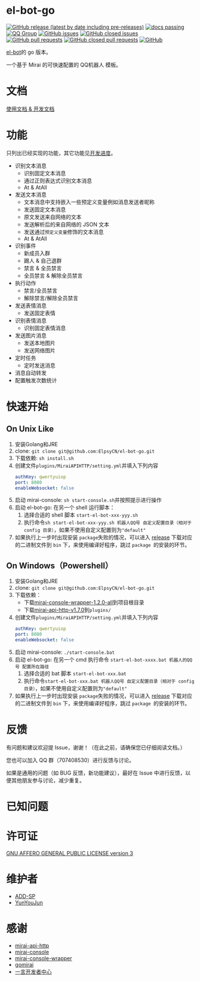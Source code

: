 # el-bot-go

[![GitHub release (latest by date including pre-releases)](https://img.shields.io/github/v/release/ElpsyCN/el-bot-go?color=blue&include_prereleases)](https://github.com/ElpsyCN/el-bot-go/releases)
[![docs passing](https://img.shields.io/badge/docs-passing-brightgreen)](https://github.com/ElpsyCN/el-bot-go/blob/master/docs/dir.md)
[![QQ Group](https://img.shields.io/badge/qq%20group-707408530-12B7F5)](https://shang.qq.com/wpa/qunwpa?idkey=5b0eef3e3256ce23981f3b0aa2457175c66ca9194efd266fd0e9a7dbe43ed653)
[![GitHub issues](https://img.shields.io/github/issues/ElpsyCN/el-bot-go)](https://github.com/ElpsyCN/el-bot-go/issues)
[![GitHub closed issues](https://img.shields.io/github/issues-closed/ElpsyCN/el-bot-go?color=success)](https://github.com/ElpsyCN/el-bot-go/issues)
[![GitHub pull requests](https://img.shields.io/github/issues-pr/ElpsyCN/el-bot-go)](https://github.com/ElpsyCN/el-bot-go/pulls)
[![GitHub closed pull requests](https://img.shields.io/github/issues-pr-closed/ElpsyCN/el-bot-go?color=success)](https://github.com/ElpsyCN/el-bot-go/pulls?q=is%3Apr+is%3Aclosed)
[![GitHub](https://img.shields.io/github/license/ElpsyCN/el-bot-go?color=%233eb370)](https://github.com/ElpsyCN/el-bot-go/blob/master/LICENSE)

[el-bot](https://github.com/ElpsyCN/el-bot)的 go 版本。

一个基于 Mirai 的可快速配置的 QQ机器人 模板。

# 文档

[使用文档 & 开发文档](docs/dir.md)

# 功能

只列出已经实现的功能，其它功能见[开发进度](https://github.com/ElpsyCN/el-bot-go/projects/1)。

+ 识别文本消息
  + 识别固定文本消息
  + 通过正则表达式识别文本消息
  + At & AtAll
+ 发送文本消息
  + 文本消息中支持嵌入一些预定义变量例如消息发送者昵称
  + 发送固定文本消息
  + 原文发送来自网络的文本
  + 发送解析后的来自网络的 JSON 文本
  + 发送通过`预定义变量`修饰的文本消息
  + At & AtAll
+ 识别事件
  + 新成员入群
  + 踢人 & 自己退群
  + 禁言 & 全员禁言
  + 全员禁言 & 解除全员禁言
+ 执行动作
  + 禁言/全员禁言
  + 解除禁言/解除全员禁言
+ 发送表情消息
  + 发送固定表情
+ 识别表情消息
  + 识别固定表情消息
+ 发送图片消息
  + 发送本地图片
  + 发送网络图片
+ 定时任务
  + 定时发送消息
+ 消息自动转发
+ 配置触发次数统计

# 快速开始

## On Unix Like

1. 安装Golang和JRE
2. clone: `git clone git@github.com:ElpsyCN/el-bot-go.git`
3. 下载依赖: `sh install.sh`
4. 创建文件`plugins/MiraiAPIHTTP/setting.yml`并填入下列内容
    ```yml
    authKey: qwertyuiop
    port: 8080
    enableWebsocket: false
    ```
5. 启动 mirai-console: `sh start-console.sh`并按照提示进行操作
6. 启动 el-bot-go: 在另一个 shell 运行脚本：
    1. 选择合适的 shell 脚本 `start-el-bot-xxx-yyy.sh`
    2. 执行命令`sh start-el-bot-xxx-yyy.sh 机器人QQ号 自定义配置目录（相对于 config 目录）`，如果不使用自定义配置则为`"default"`
7. 如果执行上一步时出现安装 `package`失败的情况，可以进入 [release](https://github.com/ElpsyCN/el-bot-go/releases) 下载对应的二进制文件到 `bin` 下，来使用编译好程序，跳过 `package `的安装的环节。

## On Windows（Powershell）

1. 安装Golang和JRE
2. clone: `git clone git@github.com:ElpsyCN/el-bot-go.git`
3. 下载依赖：
    + 下载[mirai-console-wrapper-1.2.0-all](https://github.com/mamoe/mirai-console-wrapper/releases/download/1.2.0/mirai-console-wrapper-1.2.0-all.jar)到项目根目录
    + 下载[mirai-api-http-v1.7.0](https://github.com/mamoe/mirai-api-http/releases/download/v1.7.0/mirai-api-http-v1.7.0.jar)到`plugins/`
4. 创建文件`plugins/MiraiAPIHTTP/setting.yml`并填入下列内容
    ```yml
    authKey: qwertyuiop
    port: 8080
    enableWebsocket: false
    ```
5. 启动 mirai-console: `./start-console.bat`
6. 启动 el-bot-go: 在另一个 cmd 执行命令 `start-el-bot-xxxx.bat 机器人的QQ号 配置所在路径`
    1. 选择合适的 bat 脚本 `start-el-bot-xxx.bat`
    2. 执行命令`start-el-bot-xxx.bat 机器人QQ号 自定义配置目录（相对于 config 目录）`，如果不使用自定义配置则为`"default"`
7. 如果执行上一步时出现安装 `package`失败的情况，可以进入 [release](https://github.com/ElpsyCN/el-bot-go/releases) 下载对应的二进制文件到 `bin` 下，来使用编译好程序，跳过 `package `的安装的环节。

# 反馈

有问题和建议欢迎提 Issue，谢谢！（在此之前，请确保您已仔细阅读文档。）

您也可以加入 QQ 群（707408530）进行反馈与讨论。

如果是通用的问题（如 BUG 反馈，新功能建议），最好在 Issue 中进行反馈，以便其他朋友参与讨论，减少重复。

# 已知问题



# 许可证

[GNU AFFERO GENERAL PUBLIC LICENSE version 3](https://github.com/ElpsyCN/el-bot-go/blob/master/LICENSE)

# 维护者

+ [ADD-SP](https://github.com/ADD-SP)
+ [YunYouJun](https://github.com/YunYouJun)

# 感谢

+ [mirai-api-http](https://github.com/mamoe/mirai-api-http)
+ [mirai-console](https://github.com/mamoe/mirai-console)
+ [mirai-console-wrapper](https://github.com/mamoe/mirai-console-wrapper)
+ [gomirai](https://github.com/Logiase/gomirai)
+ [一言开发者中心](https://developer.hitokoto.cn/)